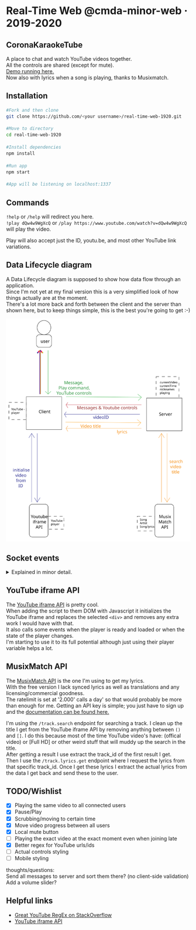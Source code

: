 # Real-Time Web @cmda-minor-web · 2019-2020

## CoronaKaraokeTube

A place to chat and watch YouTube videos together.  
All the controls are shared (except for mute).  
[Demo running here.](https://socket-1920.herokuapp.com/)  
Now also with lyrics when a song is playing, thanks to Musixmatch.

## Installation

```bash
#Fork and then clone
git clone https://github.com/<your username>/real-time-web-1920.git

#Move to directory
cd real-time-web-1920

#Install dependencies
npm install

#Run app
npm start

#App will be listening on localhost:1337
```

## Commands

`!help` or `/help` will redirect you here.  
`!play dQw4w9WgXcQ` or `/play https://www.youtube.com/watch?v=dQw4w9WgXcQ` will play the video.

Play will also accept just the ID, youtu.be, and most other YouTube link variations.

## Data Lifecycle diagram

A Data Lifecycle diagram is supposed to show how data flow through an application.  
Since I'm not yet at my final version this is a very simplified look of how things actually are at the moment.  
There's a lot more back and forth between the client and the server than shown here, but to keep things simple, this is the best you're going to get :-)

<kbd>![Data Lifecycle Diagram](https://raw.githubusercontent.com/DanielvandeVelde/real-time-web-1920/master/DLD.svg?sanitize=true "Data Lifecycle Diagram")</kbd>

## Socket events

<details>

<summary> Explained in minor detail. </summary>

### Client side

As soon as the window is loaded the `script.js` does several things.  
It adds eventListeners to both the input for the nickname and the chatbox to send the right socket event.  
It also appends the `<script>` for the YouTube iframe API, more about that after I discuss the serverside.  
The eventListeners for the different controls such as the buttons and the range are also added. These only use socket to emit something to the server.

### Server side

On the server there is always an array that holds the different usernames of everyone connected.  
There is also a boolean that keeps track of whether the video is playing or if the video is paused so it is the same for all users.

### Nickname

##### Socket event: 'new user'

When the user joins they get a screen to type in their nickname.  
That form already has some requirements built in, but they are tested again as soon as they reach the server.  
I use a callback to give feedback to the user.  
It checks:

- If the nickname already exists in the nicknames array on the server
- If the nickname is empty or undefined
- If the nickname is over 16 characters

If any of those are true, it tells the user the nickname is unavailable.  
If these are all false, the username is fine and the following happens:

- The username gets added to the nickname list on the server
- The userlist gets updated for all users
- The nickname gets added to that users socket
- A server message that the user connected
- The user that just joined gets the current video status (playing/paused)

When the user disconnects we check for a nickname, if there is one we remove it from the userlist, display a server message and update the userlist for all users.
This userlist array gets send to the clientside where the element gets created/modified.

### Messages

##### Socket event: 'chat message'

There is some clientside checking for messages, but this same happens on the serverside as well.
We check if the user has a nickname (else they cheated the system!) and wether the message is not a bunch of empty spaces but also is less than 2000 characters.
If so, the users nickname and message gets broadcast to all users.
On the clientside a date also gets added to make sure it's set to the users local time.

The user itself never has to go through the serversided-check for himself. Their messages get added instantly on the clientside.
This is also why I added several other checks on the client side if the message starts with `/play` or `/help` the message will not be shown to other users.

When a message starts with `/help` a help message will be shown to the user. This definitely could be prettier.
When a message starts with `/play` this message will be send to the server not as a chatmessage but as a request for a new video.

### New video

##### Socket event: 'new video'

When a message starts with `/play` the client will discover this and send anything that comes after the `/play` to the server.  
On the server a [regex](https://stackoverflow.com/questions/5830387/how-do-i-find-all-youtube-video-ids-in-a-string-using-a-regex/6901180#6901180) finds the videoID.  
If a videoID is not found, the message is ignored.  
If a videoID is found it gets send to all users and the playing status is set to true.
On the clientside the YouTube iframe API is used to change the video to the one requested by a user and then used to play the video.

### Play/pause

##### Socket event: 'playpause'

When the play/pause button is clicked it gets send to the server.  
There the current `playing` variable is updated and sent to all users to update their video to the current status.
That way the playing-status for the video is always the same for everyone.

### Scrubbing

##### Socket event: 'video to'

When the slider gets moved the value of this is calculated and send to the server.
There is a variable there called `currentTime` that keeps track of at what point the video is.
This gets updated on the server and send to all sockets so the time is the same for everyone.
It's a to-do to make sure the server keeps track of this time itself so people that join late get the right time as well.

### Lyrics

#### Socket event: 'get lyrics'

When a new video is added the lyrics-boolean on the client-side gets set to false.  
As soon as the YouTube API is initialised and starts playing, the client grabs the title value from the YouTube-player variable.  
Then the boolean gets set to true and the request for lyrics gets send to the server.
The server checks and sets the `currentVideo` variable, so the lyrics don't get requested for the same video twice.  
The title of the video gets send to the MusixMatch API to search for a track that fits.  
If there's one or multiple, the track_id gets extracted from the first track and send back to the MusixMatch API but now asking for the lyrics to go with that track_id.
Then those lyrics gets send to all the connected sockets.
If there's no track found, we give the users a little message with the fact we didn't find anything.

### Mute

The mute happens locally. You don't want to share everything with your friends :-)

</details>

## YouTube iframe API

The [YouTube iframe API](https://developers.google.com/youtube/iframe_api_reference) is pretty cool.  
When adding the script to them DOM with Javascript it initializes the YouTube iframe and replaces the selected `<div>` and removes any extra work I would have with that.  
It also calls some events when the player is ready and loaded or when the state of the player changes.  
I'm starting to use it to its full potential although just using their player variable helps a lot.

## MusixMatch API

The [MusixMatch API](https://developer.musixmatch.com/) is the one I'm using to get my lyrics.  
With the free version I lack synced lyrics as well as translations and any licensing/commercial goodness.  
The ratelimit is set at '2.000' calls a day' so that would probably be more than enough for me.
Getting an API key is simple; you just have to sign up and the [documentation can be found here.](https://developer.musixmatch.com/documentation/)

I'm using the `/track.search` endpoint for searching a track.
I clean up the title I get from the YouTube iframe API by removing anything between `()` and `[]`.
I do this because most of the time YouTube video's have: (offical video) or [Full HD] or other weird stuff that will muddy up the search in the title.  
After getting a result I use extract the track_id of the first result I get.  
Then I use the `/track.lyrics.get` endpoint where I request the lyrics from that specific track_id.
Once I get these lyrics I extract the actual lyrics from the data I get back and send these to the user.

## TODO/Wishlist

- [x] Playing the same video to all connected users
- [x] Pause/Play
- [x] Scrubbing/moving to certain time
- [x] Move video progress between all users
- [x] Local mute button
- [ ] Playing the exact video at the exact moment even when joining late
- [x] Better regex for YouTube urls/ids
- [ ] Actual controls styling
- [ ] Mobile styling

thoughts/questions:  
Send all messages to server and sort them there? (no client-side validation)  
Add a volume slider?

## Helpful links

- [Great YouTube RegEx on StackOverflow](https://stackoverflow.com/questions/5830387/how-do-i-find-all-youtube-video-ids-in-a-string-using-a-regex/6901180#6901180)
- [YouTube iframe API](https://developers.google.com/youtube/iframe_api_reference)

</details>
